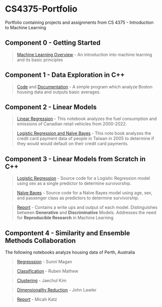 # CS4375-Portfolio
 Portfolio containing projects and assignments from CS 4375 - Introduction to Machine Learning

## Component 0 - Getting Started  
> [Machine Learning Overview](component_0/ml_overview.pdf) - An introduction into machine learning and its basic principles

## Component 1 - Data Exploration in C++
> [Code](component_1/data_exploration.cpp) and [Documentation](component_1/data_exploration.pdf) - A simple program which analyze Boston housing data and outputs basic averages.

## Component 2 - Linear Models
> [Linear Regression](component_2/regression.pdf) - This notebook analyzes the fuel consumption and emissions of Canadian retail vehicles from 2000-2022.  

> [Logistic Regression and Naïve Bayes](component_2/classification.pdf) - This note book analyzes the credit card payment data of people in Taiwan in 2005 to determine if they would would default on their credit card payments.

## Component 3 - Linear Models from Scratch in C++
> [Logistic Regression](component_3/program_1.cpp) - Source code for a Logistic Regression model using sex as a single predictor to determine survivorship.  

> [Naïve Bayes](component_3/program_2.cpp) - Source code for a Naïve Bayes model using age, sex, and passenger class as predictors to determine survivorship.  

> [Report](component_3/report.pdf) - Contains a write ups and output of each model. Distinguishes between **Generative** and **Discriminative** Models. Addresses the need for **Reproducible Research** in Machine Learning

## Compontent 4 - Similarity and Ensemble Methods Collaboration
The following notebooks analyze housing data of Perth, Australia
> [Regresssion](component_4/part_1.pdf) - Sunni Magan 

> [Classification](component_4/part_2.pdf) - Ruben Mathew  

> [Clustering](component_4/part_3.pdf) - Jaechul Kim  

> [Dimensionality Reduction](component_4/part_4.pdf) - John Lawler  

> [Report](component_4/part_5.pdf) - Micah Katz
